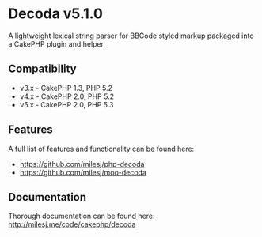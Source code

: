 # Decoda v5.1.0 #

A lightweight lexical string parser for BBCode styled markup packaged into a CakePHP plugin and helper.

## Compatibility ##

* v3.x - CakePHP 1.3, PHP 5.2
* v4.x - CakePHP 2.0, PHP 5.2
* v5.x - CakePHP 2.0, PHP 5.3

## Features ##

A full list of features and functionality can be found here:

* https://github.com/milesj/php-decoda
* https://github.com/milesj/moo-decoda

## Documentation ##

Thorough documentation can be found here: http://milesj.me/code/cakephp/decoda